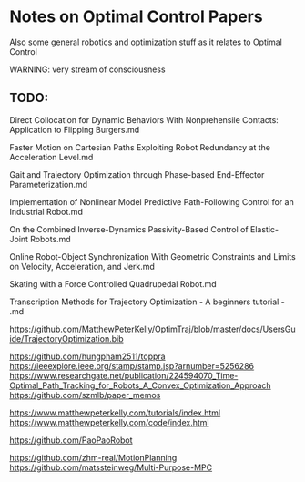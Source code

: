 # Notes on Optimal Control Papers

Also some general robotics and optimization stuff as it relates to Optimal Control

WARNING: very stream of consciousness

## TODO:

Direct Collocation for Dynamic Behaviors With Nonprehensile Contacts: Application to Flipping Burgers.md

Faster Motion on Cartesian Paths Exploiting Robot Redundancy at the Acceleration Level.md

Gait and Trajectory Optimization through Phase-based End-Effector Parameterization.md

Implementation of Nonlinear Model Predictive Path-Following Control for an Industrial Robot.md

On the Combined Inverse-Dynamics Passivity-Based Control of Elastic-Joint Robots.md

Online Robot-Object Synchronization With Geometric Constraints and Limits on Velocity, Acceleration, and Jerk.md

Skating with a Force Controlled Quadrupedal Robot.md

Transcription Methods for Trajectory Optimization - A beginners tutorial - .md

https://github.com/MatthewPeterKelly/OptimTraj/blob/master/docs/UsersGuide/TrajectoryOptimization.bib

https://github.com/hungpham2511/toppra
https://ieeexplore.ieee.org/stamp/stamp.jsp?arnumber=5256286
https://www.researchgate.net/publication/224594070_Time-Optimal_Path_Tracking_for_Robots_A_Convex_Optimization_Approach
https://github.com/szmlb/paper_memos

https://www.matthewpeterkelly.com/tutorials/index.html
https://www.matthewpeterkelly.com/code/index.html

https://github.com/PaoPaoRobot

https://github.com/zhm-real/MotionPlanning
https://github.com/matssteinweg/Multi-Purpose-MPC